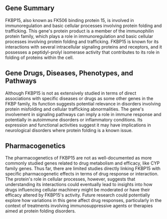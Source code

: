 ## Gene Summary
FKBP15, also known as FK506 binding protein 15, is involved in immunoregulation and basic cellular processes involving protein folding and trafficking. This gene's protein product is a member of the immunophilin protein family, which plays a role in immunoregulation and basic cellular processes involving protein folding and trafficking. FKBP15 is known for its interactions with several intracellular signaling proteins and receptors, and it possesses a peptidyl-prolyl isomerase activity that contributes to its role in folding of proteins within the cell.

## Gene Drugs, Diseases, Phenotypes, and Pathways
Although FKBP15 is not as extensively studied in terms of direct associations with specific diseases or drugs as some other genes in the FKBP family, its function suggests potential relevance in disorders involving protein misfolding and cellular trafficking abnormalities. The gene's involvement in signaling pathways can imply a role in immune response and potentially in autoimmune disorders or inflammatory conditions. Its expression and functional activities suggest it may have implications in neurological disorders where protein folding is a known issue.

## Pharmacogenetics
The pharmacogenetics of FKBP15 are not as well-documented as more commonly studied genes related to drug metabolism and efficacy, like CYP family genes. Thus far, there are limited studies directly linking FKBP15 with specific pharmacogenetic effects in terms of drug response or interaction. The protein's role in cellular processes, however, suggests that understanding its interactions could eventually lead to insights into how drugs influencing cellular machinery might be moderated or have their efficacy altered by FKBP15's activity. Future research could potentially explore how variations in this gene affect drug responses, particularly in the context of treatments involving immunosuppressive agents or therapies aimed at protein folding disorders.